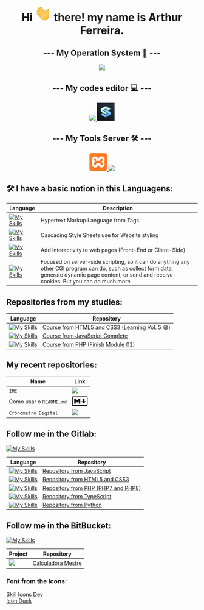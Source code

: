 <h1 align="center">Hi <img src="icons/hi.gif" height="42"> there! my name is <strong>Arthur Ferreira</strong>.</h1>

<h2 align="center">--- My Operation System 🔧 ---</h2>
<p align="center">
  <a her="https://skillicons.dev">
    <img src="https://skillicons.dev/icons?i=windows" />
  </a>
</p>

<h2 align="center">--- My codes editor 💻 ---</h2>
<p align="center">
  <a href="https://skillicons.dev">
    <img src="https://skillicons.dev/icons?i=vscode,pycharm,mysql" />
  </a>
  <a href="https://spck.io/">
    <img src="icons/spck-code-editor-icon.png" heigth="47px" width="47px" />
  </a>
</p>

<h2 align="center">--- My Tools Server 🛠 ---</h2>
<p align="center">
  <a href="https://iconduck.com/icons/95096/xampp">
    <img src="icons/xampp.svg" height="47px" />
  </a>
  <a href="https://skillicons.dev">
    <img src="https://skillicons.dev/icons?i=nodejs" />
  </a>
</p>

## 🛠 I have a basic notion in this Languagens:
| Language | Description |
|------------|-----------|
| [![My Skills](https://skillicons.dev/icons?i=html)](https://skillicons.dev) | Hypertext Markup Language from Tags |
| [![My Skills](https://skillicons.dev/icons?i=css)](https://skillicons.dev) | Cascading Style Sheets use for Website styling |
| [![My Skills](https://skillicons.dev/icons?i=js)](https://skillicons.dev) | Add interactivity to web pages (Front-End or Client-Side) |
| [![My Skills](https://skillicons.dev/icons?i=php)](https://skillicons.dev) | Focused on server-side scripting, so it can do anything any other CGI program can do, such as collect form data, generate dynamic page content, or send and receive cookies. But you can do much more |

## Repositories from my studies:
| Language | Repository |
|------------|-----------|
| [![My Skills](https://skillicons.dev/icons?i=html,css)](https://skillicons.dev) | [Course from HTML5 and CSS3 (Learning Vol. 5 😁)](https://github.com/arthurferreira-dev/HTML---CSS) |
| [![My Skills](https://skillicons.dev/icons?i=js)](https://skillicons.dev) | [Course from JavaScript Complete](https://github.com/arthurferreira-dev/Javascript) |
| [![My Skills](https://skillicons.dev/icons?i=php)](https://skillicons.dev) | [Course from PHP (Finish Module 01)](https://github.com/arthurferreira-dev/PHP-Moderno) |

## My recent repositories:
| Name | Link |
| ---- | ---- |
| ``IMC`` | <a href="https://github.com/arthurferreira-dev/Indice-de-Massa-Corporal-IMC"><img src="https://external-content.duckduckgo.com/iu/?u=https%3A%2F%2Fupload.wikimedia.org%2Fwikipedia%2Fcommons%2F6%2F6a%2FJavaScript-logo.png&f=1&nofb=1&ipt=baf76d4b80e456aad02bd8dafba5651d0ec5fb2497189e113ea0bcb54f011a3a" height="40"></a>
| Como usar o ``README.md`` | <a href="https://github.com/arthurferreira-dev/Como-usar-o-README.md"><img src="icons/5883-markdown.svg" height="25"></a> |
| ``Crônometro Digital`` | <a href="https://github.com/arthurferreira-dev/Cronometro-Digital"><img src="https://external-content.duckduckgo.com/iu/?u=https%3A%2F%2Fa-static.mlcdn.com.br%2F1500x1500%2Fcronometro-de-mao-digital-esportivo-com-bussola-monaliza%2Fcomercialize%2F9603569166%2Fd71bd631cc0be55c8fe43d0faa55eb1b.jpg&f=1&nofb=1&ipt=fa5558f486cd02bc388fa98ad1c951497b77c63a54efefea4d2fd86d33ec44f0" height="50"></a> |

## Follow me in the Gitlab:
[![My Skills](https://skillicons.dev/icons?i=gitlab)](https://skillicons.dev)

| Language | Repository |
|------------|-----------|
| [![My Skills](https://skillicons.dev/icons?i=js)](https://skillicons.dev) | [Repository from JavaScript](https://gitlab.com/arthurferreira-dev/Javascript) |
| [![My Skills](https://skillicons.dev/icons?i=html,css)](https://skillicons.dev) |[Repository from HTML5 and CSS3](https://gitlab.com/arthurferreira-dev/HTML-CSS) |
| [![My Skills](https://skillicons.dev/icons?i=php)](https://skillicons.dev) | [Repository from PHP (PHP7 and PHP8)](https://gitlab.com/arthurferreira-dev/PHP-Moderno) |
| [![My Skills](https://skillicons.dev/icons?i=ts)](https://skillicons.dev) | [Repository from TypeScript](https://gitlab.com/arthurferreira-dev/TypeScript) |
| [![My Skills](https://skillicons.dev/icons?i=py)](https://skillicons.dev) | [Repository from Python](https://gitlab.com/arthurferreira-dev/Python) |

## Follow me in the BitBucket:
[![My Skills](https://skillicons.dev/icons?i=bitbucket)](https://skillicons.dev)

| Project | Repository |
|------------|-----------|
| <img src="https://skillicons.dev/icons?i=js" /> | [Calculadora Mestre](https://bitbucket.org/arthurferreira-dev/calculadora-mestre/src/main/) |

### Font from the Icons:
<a href="https://skillicons.dev" target="_blank">Skill Icons Dev</a>
<br>
<a href="https://iconduck.com" target="_blank">Icon Duck</a>
